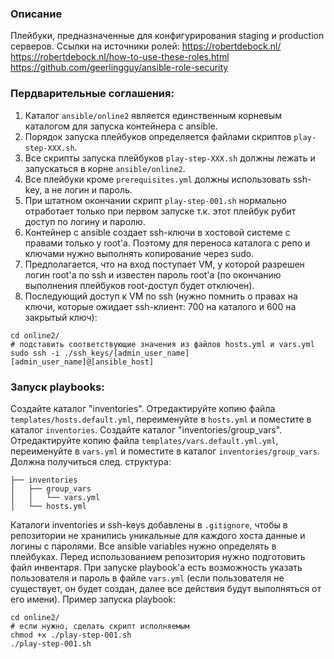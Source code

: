 ### Описание
Плейбуки, предназначенные для конфигурирования staging и production серверов.
Ссылки на источники ролей:
https://robertdebock.nl/ \
https://robertdebock.nl/how-to-use-these-roles.html \
https://github.com/geerlingguy/ansible-role-security


### Пердварительные соглашения:
1. Каталог `ansible/online2` является единственным корневым каталогом для запуска контейнера с ansible.
2. Порядок запуска плейбуков определяется файлами скриптов `play-step-XXX.sh`.
3. Все скрипты запуска плейбуков `play-step-XXX.sh` должны лежать и запускаться в корне `ansible/online2`.
4. Все плейбуки кроме `prerequisites.yml` должны использовать ssh-key, а не логин и пароль.
5. При штатном окончании скрипт `play-step-001.sh` нормально отработает только при первом запуске т.к. этот плейбук рубит доступ по логину и паролю.
6. Контейнер с ansible создает ssh-ключи в хостовой системе с правами только у root'а. Поэтому для переноса каталога с репо и ключами нужно выполнять копирование через sudo.
7. Предполагается, что на вход поступает VM, у которой разрешен логин root'а по ssh и известен пароль root'а (по окончанию выполнения плейбуков root-доступ будет отключен).
8. Последующий доступ к VM по ssh (нужно помнить о правах на ключи, которые ожидает ssh-клиент: 700 на каталого и 600 на закрытый ключ):
```shell script
cd online2/
# подставить соответствующие значения из файлов hosts.yml и vars.yml
sudo ssh -i ./ssh_keys/[admin_user_name] [admin_user_name]@[ansible_host]
```

### Запуск playbooks:
Создайте каталог "inventories". Отредактируйте копию файла `templates/hosts.default.yml`, переименуйте в `hosts.yml` и поместите в каталог `inventories`.
Создайте каталог "inventories/group_vars". Отредактируйте копию файла `templates/vars.default.yml.yml`, переименуйте в `vars.yml` и поместите в каталог `inventories/group_vars`. 
Должна получиться след. структура:
```text
├── inventories
│   ├── group_vars
│   │   └── vars.yml
│   └── hosts.yml
```
Каталоги inventories и ssh-keys добавлены в `.gitignore`, чтобы в репозитории не хранились уникальные для каждого хоста данные и логины с паролями. 
Все ansible variables нужно определять в плейбуках. Перед использованием репозитория нужно подготовить файл инвентаря. 
При запуске playbook'а есть возможность указать пользователя и пароль в файле `vars.yml` (если пользователя не существует, он будет создан, далее все действия будут выполняться от его имени). 
Пример запуска playbook:
```shell script
cd online2/
# если нужно, сделать скрипт исполняемым
chmod +x ./play-step-001.sh 
./play-step-001.sh
```
